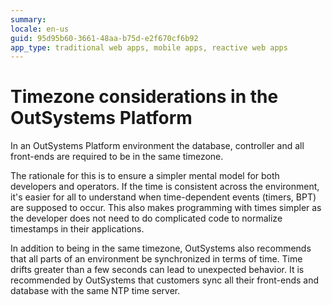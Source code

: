 ```yaml
---
summary:
locale: en-us
guid: 95d95b60-3661-48aa-b75d-e2f670cf6b92
app_type: traditional web apps, mobile apps, reactive web apps
---
```


# Timezone considerations in the OutSystems Platform

In an OutSystems Platform environment the database, controller and all front-ends are required to be in the same timezone.

The rationale for this is to ensure a simpler mental model for both developers and operators. If the time is consistent across the environment, it's easier for all to understand when time-dependent events (timers, BPT) are supposed to occur. This also makes programming with times simpler as the developer does not need to do complicated code to normalize timestamps in their applications.

In addition to being in the same timezone, OutSystems also recommends that all parts of an environment be synchronized in terms of time. Time drifts greater than a few seconds can lead to unexpected behavior. It is recommended by OutSystems that customers sync all their front-ends and database with the same NTP time server.

